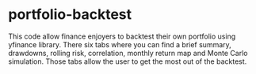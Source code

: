 # portfolio-backtest
This code allow finance enjoyers to backtest their own portfolio using yfinance library. There six tabs where you can find a brief summary, drawdowns, rolling risk, correlation, monthly return map and Monte Carlo simulation. Those tabs allow the user to get the most out of the backtest.
